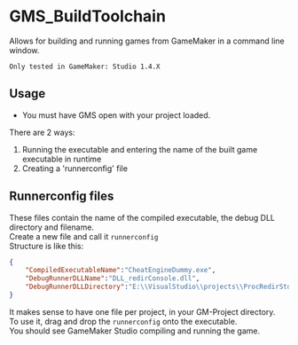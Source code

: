 # GMS_BuildToolchain

Allows for building and running games from GameMaker in a command line window.

`Only tested in GameMaker: Studio 1.4.X`

## Usage

- You must have GMS open with your project loaded.

There are 2 ways:
1. Running the executable and entering the name of the built game executable in runtime
2. Creating a 'runnerconfig' file

## Runnerconfig files
These files contain the name of the compiled executable, the debug DLL directory and filename.<br>
Create a new file and call it `runnerconfig`<br>
Structure is like this:
```json
{
    "CompiledExecutableName":"CheatEngineDummy.exe",
    "DebugRunnerDLLName":"DLL_redirConsole.dll",
    "DebugRunnerDLLDirectory":"E:\\VisualStudio\\projects\\ProcRedirStdout\\Release"
}
```
It makes sense to have one file per project, in your GM-Project directory.<br>
To use it, drag and drop the `runnerconfig` onto the executable.
<br>
You should see GameMaker Studio compiling and running the game.